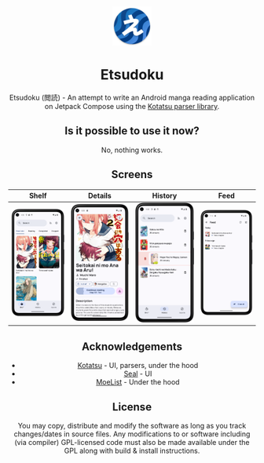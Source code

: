 <div align="center">

<a>
    <img src="./app/src/main/res/mipmap-xxxhdpi/ic_launcher.png" alt="Etsudoku logo" title="Etsudoku logo" width="80"/>
</a>

# Etsudoku

Etsudoku (閲読) - An attempt to write an Android manga reading application on Jetpack Compose using the [Kotatsu parser library](https://github.com/KotatsuApp/kotatsu-parsers).

## Is it possible to use it now?

No, nothing works.

## Screens
|            Shelf             |             Details              |             History              |            Feed            |
|:----------------------------:|:--------------------------------:|:--------------------------------:|:--------------------------:|
| ![Shelf](./images/shelf.png) | ![Details](./images/details.png) | ![History](./images/history.png) | ![Feed](./images/feed.png) |

## Acknowledgements

- [Kotatsu](https://github.com/KotatsuApp/Kotatsu) - UI, parsers, under the hood
- [Seal](https://github.com/JunkFood02/Seal) - UI
- [MoeList](https://github.com/axiel7/MoeList) - Under the hood

## License

You may copy, distribute and modify the software as long as you track changes/dates in source files.
Any modifications to or software including (via compiler) GPL-licensed code must also be made available under the
GPL along with build & install instructions.

</div>
 
